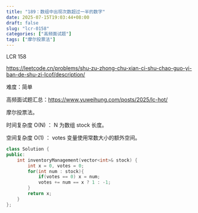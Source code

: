 ```yaml
---
title: "189：数组中出现次数超过一半的数字"
date: 2025-07-15T19:03:44+08:00
draft: false
slug: "lcr-0158"
categories: ["高频面试题"]
tags: ["摩尔投票法"]
---
```


LCR 158

https://leetcode.cn/problems/shu-zu-zhong-chu-xian-ci-shu-chao-guo-yi-ban-de-shu-zi-lcof/description/

难度：简单

高频面试题汇总：https://www.yuweihung.com/posts/2025/lc-hot/

摩尔投票法。

时间复杂度 O(N) ： N 为数组 stock 长度。

空间复杂度 O(1) ： votes 变量使用常数大小的额外空间。

<!--more-->

```cpp
class Solution {
public:
    int inventoryManagement(vector<int>& stock) {
        int x = 0, votes = 0;
        for(int num : stock){
            if(votes == 0) x = num;
            votes += num == x ? 1 : -1;
        }
        return x;
    }
};
```
